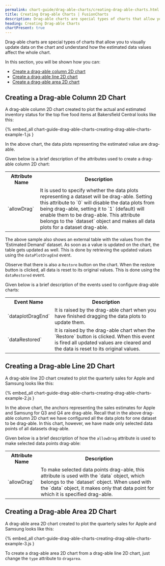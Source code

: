 ```yaml
---
permalink: chart-guide/drag-able-charts/creating-drag-able-charts.html
title: Creating Drag-able Charts | FusionCharts
description: Drag-able charts are special types of charts that allow you to visually update data on the chart and understand how the estimated data values affect the whole chart.
heading: Creating Drag-able Charts
chartPresent: true
---
```


Drag-able charts are special types of charts that allow you to visually update data on the chart and understand how the estimated data values affect the whole chart.

In this section, you will be shown how you can:

* <a href="{{ site.baseurl }}chart-guide/drag-able-charts/creating-drag-able-charts.html#creating-a-drag-able-column-2d-chart">Create a drag-able column 2D chart</a>
* <a href="{{ site.baseurl }}chart-guide/drag-able-charts/creating-drag-able-charts.html#creating-a-drag-able-line-2d-chart">Create a drag-able line 2D chart</a>
* <a href="{{ site.baseurl }}chart-guide/drag-able-charts/creating-drag-able-charts.html#creating-a-drag-able-area-2d-chart">Create a drag-able area 2D chart</a>

## Creating a Drag-able Column 2D Chart

A drag-able column 2D chart created to plot the actual and estimated inventory status for the top five food items at Bakersfield Central looks like this:

{% embed_all chart-guide-drag-able-charts-creating-drag-able-charts-example-1.js }

In the above chart, the data plots representing the estimated value are drag-able.

Given below is a brief description of the attributes used to create a drag-able column 2D chart:

<table>
  <tr>
    <th>Attribute Name</th>
    <th>Description</th>
  </tr>
  <tr>
    <td>`allowDrag`</td>
    <td>It is used to specify whether the data plots representing a dataset will be drag-able. Setting this attribute to `0` will disable the data plots from being drag-able, setting it to `1` (default) will enable them to be drag-able. This attribute belongs to the `dataset` object and makes all data plots for a dataset drag-able.</td>
  </tr>
</table>


The above sample also shows an external table with the values from the ‘Estimated Demand’ dataset. As soon as a value is updated on the chart, the table gets updated as well. This is done by retrieving the updated values using the `dataPlotDragEnd` event.

Observe that there is also a `Restore` button on the chart. When the restore button is clicked, all data is reset to its original values. This is done using the `dataRestored` event.

Given below is a brief description of the events used to configure drag-able charts:

<table>
  <tr>
    <th>Event Name</th>
    <th>Description</th>
  </tr>
  <tr>
    <td>`dataplotDragEnd`</td>
    <td>It is raised by the drag-able chart when you have finished dragging the data plots to update them.</td>
  </tr>
  <tr>
    <td>`dataRestored`</td>
    <td>It is raised by the drag-able chart when the `Restore` button is clicked. When this event is fired all updated values are cleared and the data is reset to its original values.</td>
  </tr>
</table>



## Creating a Drag-able Line 2D Chart

A drag-able line 2D chart created to plot the quarterly sales for Apple and Samsung looks like this:

{% embed_all chart-guide-drag-able-charts-creating-drag-able-charts-example-2.js }

In the above chart, the anchors representing the sales estimates for Apple and Samsung for Q3 and Q4 are drag-able. Recall that in the above drag-able column 2D chart we have configured all the data plots for one dataset to be drag-able. In this chart, however, we have made only selected data points of all datasets drag-able.

Given below is a brief description of how the `allowDrag` attribute is used to make selected data points drag-able:

<table>
  <tr>
    <th>Attribute Name</th>
    <th>Description</th>
  </tr>
  <tr>
    <td>`allowDrag`</td>
    <td>To make selected data points drag-able, this attribute is used with the `data` object, which belongs to the `dataset` object. When used with the `data` object, it makes only that data point for which it is specified drag-able.</td>
  </tr>
</table>



## Creating a Drag-able Area 2D Chart

A drag-able area 2D chart created to plot the quarterly sales for Apple and Samsung looks like this:

{% embed_all chart-guide-drag-able-charts-creating-drag-able-charts-example-3.js }

To create a drag-able area 2D chart from a drag-able line 2D chart, just change the `type` attribute to `dragarea`.